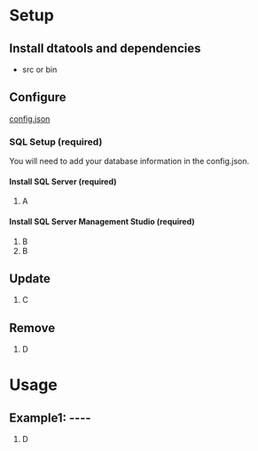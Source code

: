 # Setup  
## Install dtatools and dependencies
- src or bin  

## Configure  
[config.json](https://github.com/gonzalc/dtatools/blob/main/config.json)  

### SQL Setup (required)  
 You will need to add your database information in the config.json.
#### Install SQL Server (required)  
  1. A  

#### Install SQL Server Management Studio (required)  
  1. B  
  2. B  

## Update  
 1. C  

## Remove  
 1. D  

# Usage

## Example1: ----  
 1. D
